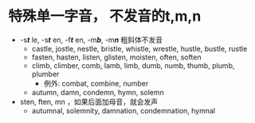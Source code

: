 
# 特殊单一字音， 不发音的t,m,n

- -s***t*** le, -s***t*** en, -f***t*** en, -m***b***, -m***n***  粗斜体不发音
    - castle, jostle, nestle, bristle, whistle, wrestle, hustle, bustle, rustle 
    - fasten, hasten, listen, glisten, moisten, often, soften
    - climb, climber, comb, lamb, limb, dumb, numb, thumb, plumb, plumber
        - 例外: combat, combine, number
    - autumn, damn, condemn, hymn, solemn
- sten, ften, mn ，如果后面加母音，就会发声
    - autumnal, solemnity, damnation, condemnation, hymnal


